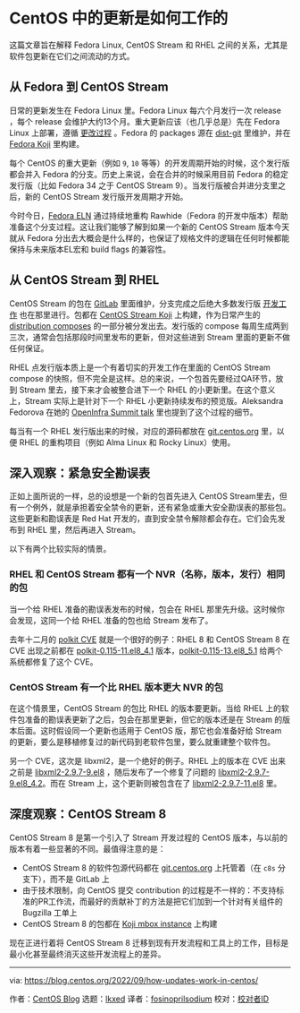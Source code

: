 [#]: subject: "How updates work in CentOS"
[#]: via: "https://blog.centos.org/2022/09/how-updates-work-in-centos/"
[#]: author: "CentOS Blog https://blog.centos.org"
[#]: collector: "lkxed"
[#]: translator: "fosinoprilsodium"
[#]: reviewer: " "
[#]: publisher: " "
[#]: url: " "

CentOS 中的更新是如何工作的
======

这篇文章旨在解释 Fedora Linux, CentOS Stream 和 RHEL 之间的关系，尤其是软件包更新在它们之间流动的方式。

## 从 Fedora 到 CentOS Stream

日常的更新发生在 Fedora Linux 里。Fedora Linux 每六个月发行一次 release ，每个 release 会维护大约13个月。重大更新应该（也几乎总是）先在 Fedora Linux 上部署，遵循 [更改过程][1] 。Fedora 的 packages 源在 [dist-git][2] 里维护，并在 [Fedora Koji][3] 里构建。

每个 CentOS 的重大更新（例如 `9`, `10` 等等）的开发周期开始的时候，这个发行版都会并入 Fedora 的分支。历史上来说，会在合并的时候采用目前 Fedora 的稳定发行版（比如 Fedora 34 之于 CentOS Stream 9）。当发行版被合并进分支里之后，新的 CentOS Stream 发行版开发周期才开始。

今时今日，[Fedora ELN][4] 通过持续地重构 Rawhide（Fedora 的开发中版本）帮助准备这个分支过程。这让我们能够了解到如果一个新的 CentOS Stream 版本今天就从 Fedora 分出去大概会是什么样的，也保证了规格文件的逻辑在任何时候都能保持与未来版本EL宏和 build flags 的兼容性。

## 从 CentOS Stream 到 RHEL

CentOS Stream 的包在 [GitLab][5] 里面维护，分支完成之后绝大多数发行版 [开发工作][6] 也在那里进行。包都在 [CentOS Stream Koji][7] 上构建，作为日常产生的 [distribution composes][8] 的一部分被分发出去。发行版的 compose 每周生成两到三次，通常会包括那段时间里发布的更新，但对这些进到 Stream 里面的更新不做任何保证。

RHEL 点发行版本质上是一个有着切实的开发工作在里面的 CentOS Stream compose 的快照，但不完全是这样。总的来说，一个包首先要经过QA环节，放到 Stream 里去，接下来才会被整合进下一个 RHEL 的小更新里。在这个意义上，Stream 实际上是针对下一个 RHEL 小更新持续发布的预览版。Aleksandra Fedorova 在她的 [OpenInfra Summit talk][9] 里也提到了这个过程的细节。

每当有一个 RHEL 发行版出来的时候，对应的源码都放在 [git.centos.org][10] 里，以便 RHEL 的重构项目（例如 Alma Linux 和 Rocky Linux）使用。

## 深入观察：紧急安全勘误表

正如上面所说的一样，总的设想是一个新的包首先进入 CentOS Stream里去，但有一个例外，就是承担着安全禁令的更新，还有紧急或重大安全勘误表的那些包。这些更新和勘误表是 Red Hat 开发的，直到安全禁令解除都会存在。它们会先发布到 RHEL 里，然后再进入 Stream。

以下有两个比较实际的情景。

### RHEL 和 CentOS Stream 都有一个 NVR（名称，版本，发行）相同的包

当一个给 RHEL 准备的勘误表发布的时候，包会在 RHEL 那里先升级。这时候你会发现，这同一个给 RHEL 准备的包也给 Stream 发布了。

去年十二月的 [polkit CVE][11] 就是一个很好的例子：RHEL 8 和 CentOS Stream 8 在 CVE 出现之前都在 [polkit-0.115-11.el8_4.1][12] 版本，[polkit-0.115-13.el8_5.1][13] 给两个系统都修复了这个 CVE。

### CentOS Stream 有一个比 RHEL 版本更大 NVR 的包

在这个情景里，CentOS Stream 的包比 RHEL 的版本要更新。当给 RHEL 上的软件包准备的勘误表更新了之后，包会在那里更新，但它的版本还是在 Stream 的版本后面。这时假设同一个更新也适用于 CentOS 版，那它也会准备好给 Stream 的更新，要么是移植修复过的新代码到老软件包里，要么就重建整个软件包。

另一个 CVE，这次是 libxml2，是一个绝好的例子。RHEL 上的版本在 CVE 出来之前是 [libxml2-2.9.7-9.el8][14] ，随后发布了一个修复了问题的 [libxml2-2.9.7-9.el8_4.2][15]。而在 Stream 上，这个更新则被包含在了 [libxml2-2.9.7-11.el8][16] 里。

## 深度观察：CentOS Stream 8

CentOS Stream 8 是第一个引入了 Stream 开发过程的 CentOS 版本，与以前的版本有着一些显著的不同。最值得注意的是：

- CentOS Stream 8 的软件包源代码都在 [git.centos.org][10] 上托管着（在 `c8s` 分支下），而不是 GitLab 上
- 由于技术限制，向 CentOS 提交 contribution 的过程是不一样的：不支持标准的PR工作流，而最好的贡献补丁的方法是把它们加到一个针对有关组件的 Bugzilla 工单上
- CentOS Stream 8 的包都在 [Koji mbox instance][17] 上构建

现在正进行着将 CentOS Stream 8 迁移到现有开发流程和工具上的工作，目标是最小化甚至最终消灭这些开发流程上的差异。

--------------------------------------------------------------------------------

via: https://blog.centos.org/2022/09/how-updates-work-in-centos/

作者：[CentOS Blog][a]
选题：[lkxed][b]
译者：[fosinoprilsodium](https://github.com/fosinoprilsodium)
校对：[校对者ID](https://github.com/校对者ID)

[a]: https://blog.centos.org
[b]: https://github.com/lkxed
[1]: https://docs.fedoraproject.org/en-US/program_management/changes_policy/
[2]: https://src.fedoraproject.org
[3]: https://koji.fedoraproject.org
[4]: https://docs.fedoraproject.org/en-US/eln/
[5]: https://gitlab.com/redhat/centos-stream/rpms
[6]: https://gitlab.com/groups/redhat/centos-stream/rpms/-/merge_requests
[7]: https://kojihub.stream.centos.org
[8]: https://composes.stream.centos.org/
[9]: https://www.youtube.com/watch?v=yf1wO5Iu8uY
[10]: http://git.centos.org
[11]: https://koji.mbox.centos.org/koji/buildinfo?buildID=17891
[12]: https://koji.mbox.centos.org/koji/buildinfo?buildID=20924
[13]: https://cve.mitre.org/cgi-bin/cvename.cgi?name=CVE-2021-3541
[14]: https://koji.mbox.centos.org/koji/buildinfo?buildID=14132
[15]: https://koji.mbox.centos.org/koji/buildinfo?buildID=18244
[16]: https://koji.mbox.centos.org/koji/buildinfo?buildID=17568
[17]: https://koji.mbox.centos.org
